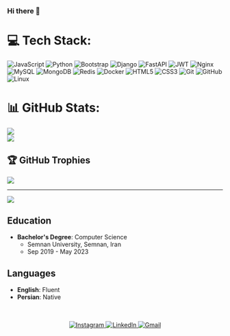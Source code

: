 ### Hi there 👋

<!--
**setayeshce/setayeshce** is a ✨ _special_ ✨ repository because its `README.md` (this file) appears on your GitHub profile.

Here are some ideas to get you started:

- 🔭 I’m currently working on ...
- 🌱 I’m currently learning ...
- 👯 I’m looking to collaborate on ...
- 🤔 I’m looking for help with ...
- 💬 Ask me about ...
- 📫 How to reach me: ...
- 😄 Pronouns: ...
- ⚡ Fun fact: ...
-->


# 💻 Tech Stack:
![JavaScript](https://img.shields.io/badge/javascript-%23323330.svg?style=plastic&logo=javascript&logoColor=%23F7DF1E) ![Python](https://img.shields.io/badge/python-3670A0?style=plastic&logo=python&logoColor=ffdd54) ![Bootstrap](https://img.shields.io/badge/bootstrap-%238511FA.svg?style=plastic&logo=bootstrap&logoColor=white) ![Django](https://img.shields.io/badge/django-%23092E20.svg?style=plastic&logo=django&logoColor=white) ![FastAPI](https://img.shields.io/badge/FastAPI-005571?style=plastic&logo=fastapi) ![JWT](https://img.shields.io/badge/JWT-black?style=plastic&logo=JSON%20web%20tokens) ![Nginx](https://img.shields.io/badge/nginx-%23009639.svg?style=plastic&logo=nginx&logoColor=white) ![MySQL](https://img.shields.io/badge/mysql-%2300000f.svg?style=plastic&logo=mysql&logoColor=white) ![MongoDB](https://img.shields.io/badge/MongoDB-%234ea94b.svg?style=plastic&logo=mongodb&logoColor=white) ![Redis](https://img.shields.io/badge/redis-%23DD0031.svg?style=plastic&logo=redis&logoColor=white) ![Docker](https://img.shields.io/badge/docker-%230db7ed.svg?style=plastic&logo=docker&logoColor=white) ![HTML5](https://img.shields.io/badge/html5-%23E34F26.svg?style=plastic&logo=html5&logoColor=white) ![CSS3](https://img.shields.io/badge/css3-%231572B6.svg?style=plastic&logo=css3&logoColor=white) ![Git](https://img.shields.io/badge/-Git-F05032?style=flat&logo=git&logoColor=FFFFFF)
![GitHub](https://img.shields.io/badge/-GitHub-181717?style=flat&logo=github&logoColor=FFFFFF)  ![Linux](https://img.shields.io/badge/-Linux-FCC624?style=flat&logo=linux&logoColor=222222)
# 📊 GitHub Stats:
![](https://github-readme-stats.vercel.app/api?username=mahdiyar0996&theme=dark&hide_border=false&include_all_commits=true&count_private=true)<br/>
![](https://github-readme-stats.vercel.app/api/top-langs/?username=mahdiyar0996&theme=dark&hide_border=false&include_all_commits=true&count_private=true&layout=compact)

## 🏆 GitHub Trophies
![](https://github-profile-trophy.vercel.app/?username=mahdiyar0996&theme=radical&no-frame=false&no-bg=false&margin-w=4)

---
[![](https://visitcount.itsvg.in/api?id=mahdiyar0996&icon=1&color=1)](https://visitcount.itsvg.in)

<!-- Proudly created with GPRM ( https://gprm.itsvg.in ) -->
## Education
- **Bachelor's Degree**: Computer Science
  - Semnan University, Semnan, Iran
  - Sep 2019 - May 2023

## Languages
- **English**: Fluent
- **Persian**: Native

</br>
</br>

<div align="center">
  <a href="http://www.instagram.com/setayeshce/">
    <img alt="Instagram" src="https://img.shields.io/badge/instagram-ea4456.svg?&style=for-the-badge&logo=instagram&logoColor=white" />
  </a>
  <a href="https://www.linkedin.com/in/setayesh-hoseini-6b655a231/">
    <img alt="LinkedIn" src="https://img.shields.io/badge/-LinkedIn-0A66C2?style=for-the-badge&logo=linkedin&logoColor=white" />
  </a>
  <a href="mailto:setayesh.hoseiini79@gmail.com">
    <img alt="Gmail" src="https://img.shields.io/badge/-GMAIL-D14836?style=for-the-badge&logo=gmail&logoColor=white" />
  </a>
</div>
